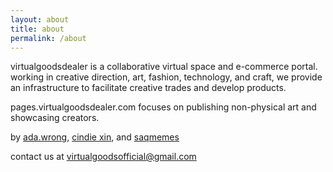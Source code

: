 ```yaml
---
layout: about
title: about
permalink: /about
---
```


virtualgoodsdealer is a collaborative virtual space and e-commerce portal. working in creative direction, art, fashion, technology, and craft, we provide an infrastructure to facilitate creative trades and develop products.

pages.virtualgoodsdealer.com focuses on publishing non-physical art and showcasing creators.

by [ada.wrong](/creatordirectory/adawrong), [cindie xin](/creatordirectory/cindiexin), and [saqmemes](/creatordirectory/saqmemes)

contact us at [virtualgoodsofficial@gmail.com](mailto:virtualgoodsofficial@gmail.com)

